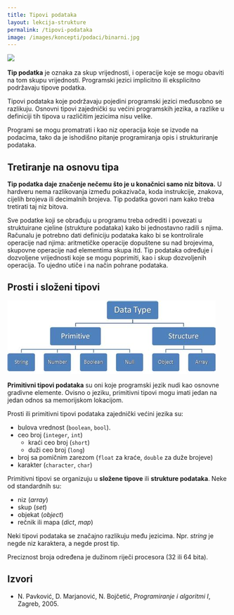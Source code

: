 ```yaml
---
title: Tipovi podataka
layout: lekcija-strukture
permalink: /tipovi-podataka
image: /images/koncepti/podaci/binarni.jpg
---
```


![]({{page.image}})

**Tip podatka** je oznaka za skup vrijednosti, i operacije koje se mogu obaviti na tom skupu vrijednosti. Programski jezici implicitno ili eksplicitno podržavaju tipove podatka. 

Tipovi podataka koje podržavaju pojedini programski jezici međusobno se razlikuju. Osnovni tipovi zajednički su većini programskih jezika, a razlike u definiciji tih tipova u različitim jezicima nisu velike.

Programi se mogu promatrati i kao niz operacija koje se izvode na podacima, tako da je ishodišno pitanje programiranja opis i strukturiranje podataka. 

<!-- Tipovi podataka zapravo djeluju kao ograničenja u programima koja se statički ili dinamički provjeravaju. -->

## Tretiranje na osnovu tipa

<!-- Možemo postaviti tri osnovne skupine podataka koje postoje u programu:

* ulazni podaci
* unutarnji podaci programa
* izlazni podaci -->

**Tip podatka daje značenje nečemu što je u konačnici samo niz bitova.** U hardveru nema razlikovanja između pokazivača, koda instrukcije, znakova, cijelih brojeva ili decimalnih brojeva. Tip podatka govori nam kako treba tretirati taj niz bitova.

Sve podatke koji se obrađuju u programu treba odrediti i povezati u struktuirane cjeline (strukture podataka) kako bi jednostavno radili s njima. Računalu je potrebno dati definiciju podataka kako bi se kontrolirale operacije nad njima: aritmetičke operacije dopuštene su nad brojevima, skupovne operacije nad elementima skupa itd. Tip podataka određuje i dozvoljene vrijednosti koje se mogu poprimiti, kao i skup dozvoljenih operacija. To ujedno utiče i na način pohrane podataka.

## Prosti i složeni tipovi

![](/images/koncepti/podaci/tipovi-podataka.jpg)

**Primitivni tipovi podataka** su oni koje programski jezik nudi kao osnovne gradivne elemente. Ovisno o jeziku, primitivni tipovi mogu imati jedan na jedan odnos sa memorijskom lokacijom.

Prosti ili primitivni tipovi podataka zajednički većini jezika su:

- bulova vrednost (`boolean`, `bool`).
- ceo broj (`integer`, `int`)
  - kraći ceo broj (`short`)
  - duži ceo broj (`long`)
- broj sa pomičnim zarezom (`float` za kraće, `double` za duže brojeve)
- karakter (`character`, `char`)

Primitivni tipovi se organizuju u **složene tipove** ili **strukture podataka**. Neke od standardnih su:
- niz (*array*)  
- skup (*set*)
- objekat (*object*)  
- rečnik ili mapa (*dict*, *map*)

Neki tipovi podataka se značajno razlikuju među jezicima. Npr. *string* je negde niz karaktera, a negde prost tip.

Preciznost broja određena je dužinom riječi procesora (32 ili 64 bita).

## Izvori

- N. Pavković, D. Marjanović, N. Bojčetić, *Programiranje i algoritmi I*, Zagreb, 2005.
